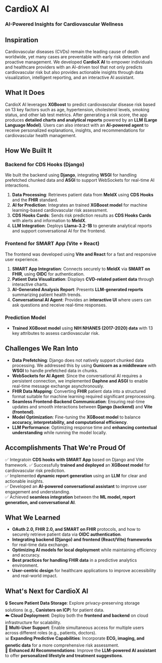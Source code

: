# **CardioX AI**

### **AI-Powered Insights for Cardiovascular Wellness**

## **Inspiration**

Cardiovascular diseases (CVDs) remain the leading cause of death worldwide, yet many cases are preventable with early risk detection and proactive management. We developed **CardioX AI** to empower individuals and healthcare providers with an AI-driven tool that not only predicts cardiovascular risk but also provides actionable insights through data visualization, intelligent reporting, and an interactive AI assistant.

## **What It Does**

CardioX AI leverages **XGBoost** to predict cardiovascular disease risk based on 13 key factors such as age, hypertension, cholesterol levels, smoking status, and other lab test metrics. After generating a risk score, the app produces **detailed charts and analytical reports** powered by an **LLM (Large Language Model)**. Users can also interact with an **AI-powered agent** to receive personalized explanations, insights, and recommendations for cardiovascular health management.

## **How We Built It**

### **Backend for CDS Hooks** (Django)

We built the backend using **Django**, integrating **WSGI** for handling prefetched chunked data and **ASGI** to support WebSockets for real-time AI interactions.

1. **Data Processing**: Retrieves patient data from **MeldX** using **CDS Hooks** and the **FHIR** standard.
2. **AI for Prediction**: Integrates an trained **XGBoost model** for machine learning-based cardiovascular risk assessment.
3. **CDS Hooks Cards**: Sends risk prediction results as **CDS Hooks Cards** with alerts and information to **MeldX**.
4. **LLM Integration**: Deploys **Llama-3.2-1B** to generate analytical reports and support conversational AI for the frontend.

### **Frontend for SMART App** (Vite + React)

The frontend was developed using **Vite and React** for a fast and responsive user experience.

1. **SMART App Integration**: Connects securely to **MeldX** via **SMART on FHIR**, using **OIDC** for authentication.
2. **Patient Data Visualization**: Displays **CVD-related patient data** through interactive charts.
3. **AI-Generated Analysis Report**: Presents **LLM-generated reports** summarizing patient health trends.
4. **Conversational AI Agent**: Provides an **interactive UI** where users can ask questions and receive real-time responses.

### **Prediction Model**

- **Trained XGBoost model** using **NIH NHANES (2017-2020) data** with 13 key attributes to assess cardiovascular risk.

## **Challenges We Ran Into**

- **Data Prefetching**: Django does not natively support chunked data processing. We addressed this by using **Gunicorn as a middleware** with **WSGI** to handle prefetched data in chunks.
- **WebSockets for AI Agent**: Since the conversational AI requires a persistent connection, we implemented **Daphne and ASGI** to enable real-time message exchange asynchronously.
- **FHIR Data Mapping**: Converting **FHIR** patient data into a structured format suitable for machine learning required significant preprocessing.
- **Seamless Frontend-Backend Communication**: Ensuring real-time updates and smooth interactions between **Django (backend)** and **Vite (frontend)**.
- **Model Optimization**: Fine-tuning the **XGBoost model** to balance **accuracy, interpretability, and computational efficiency**.
- **LLM Performance**: Optimizing response time and **enhancing contextual understanding** while running the model locally.

## **Accomplishments That We're Proud Of**

✅ Integratoin **CDS hooks with SMART App** based on Django and Vite framework.
✅ Successfully **trained and deployed** an **XGBoost model** for cardiovascular risk prediction.  
✅ Implemented **dynamic report generation** using an **LLM** for clear and actionable insights.  
✅ Developed an **AI-powered conversational assistant** to improve user engagement and understanding.  
✅ Achieved **seamless integration** between the **ML model, report generation, and conversational AI**.

## **What We Learned**

- **OAuth 2.0, FHIR 2.0, and SMART on FHIR** protocols, and how to securely retrieve patient data via **OIDC authentication**.
- **Integrating backend (Django) and frontend (React/Vite) frameworks** for real-time data exchange.
- **Optimizing AI models for local deployment** while maintaining efficiency and accuracy.
- **Best practices for handling FHIR data** in a predictive analytics environment.
- **User-centric design** for healthcare applications to improve accessibility and real-world impact.

## **What's Next for CardioX AI**

🔒 **Secure Patient Data Storage**: Explore privacy-preserving storage solutions (e.g., **Canisters on ICP**) for patient data.  
☁️ **Cloud Deployment**: Deploy both the **frontend and backend** on cloud infrastructure for scalability.  
👥 **Multi-User Support**: Enable simultaneous access for multiple users across different roles (e.g., patients, doctors).  
📊 **Expanding Predictive Capabilities**: Incorporate **ECG, imaging, and genetic data** for a more comprehensive risk assessment.  
🤖 **Enhanced AI Recommendations**: Improve the **LLM-powered AI assistant** to offer **personalized lifestyle and treatment suggestions**.
